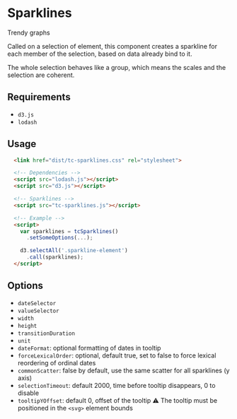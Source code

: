 # Sparklines
Trendy graphs

Called on a selection of element, this component creates a sparkline for each
member of the selection, based on data already bind to it.

The whole selection behaves like a group, which means the scales and the
selection are coherent.


## Requirements
- `d3.js`
- `lodash`

## Usage
```html
  <link href="dist/tc-sparklines.css" rel="stylesheet">

  <!-- Dependencies -->
  <script src="lodash.js"></script>
  <script src="d3.js"></script>

  <!-- Sparklines -->
  <script src="tc-sparklines.js"></script>

  <!-- Example -->
  <script>
    var sparklines = tcSparklines()
      .setSomeOptions(...);

    d3.selectAll('.sparkline-element')
      .call(sparklines);
  </script>
```

## Options
- `dateSelector`
- `valueSelector`
- `width`
- `height`
- `transitionDuration`
- `unit`
- `dateFormat`: optional formatting of dates in tooltip
- `forceLexicalOrder`: optional, default true, set to false to force lexical
  reordering of ordinal dates
- `commonScatter`: false by default, use the same scatter for all sparklines
  (y axis)
- `selectionTimeout`: default 2000, time before tooltip disappears, 0 to disable
- `tooltipYOffset`: default 0, offset of the tooltip
  :warning: The tooltip must be positioned in the `<svg>` element bounds
